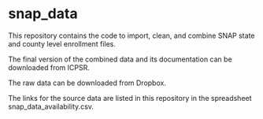 # snap_data

This repository contains the code to import, clean, and combine SNAP state and county level enrollment files. 

The final version of the combined data and its documentation can be downloaded from ICPSR. 

The raw data can be downloaded from Dropbox.

The links for the source data are listed in this repository in the spreadsheet snap_data_availability.csv. 

